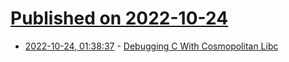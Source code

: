 # [Published on 2022-10-24](index.md)

* [2022-10-24, 01:38:37](https://lobste.rs/s/mljl6o/debugging_c_with_cosmopolitan_libc) - [Debugging C With Cosmopolitan Libc](https://ahgamut.github.io/2022/10/23/debugging-c-with-cosmo/)
